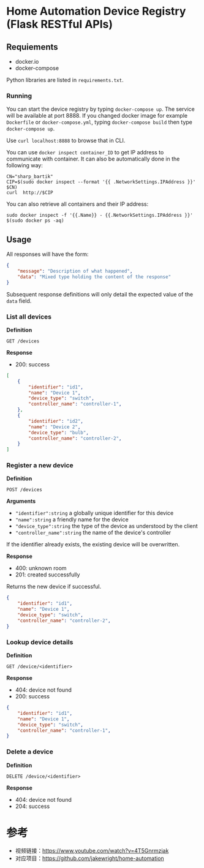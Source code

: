 # Home Automation Device Registry (Flask RESTful APIs)

## Requiements

- docker.io
- docker-compose

Python libraries are listed in `requirements.txt`.

### Running
You can start the device registry by typing `docker-compose up`. The service will be available at port 8888. If you changed docker image for example `Dockerfile` or `docker-compose.yml`, typing `docker-compose build` then type `docker-compose up`.

Use `curl localhost:8888` to browse that in CLI.

You can use `docker inspect container_ID` to get IP address to communicate with container. It can also be automatically done in the following way:
```
CN="sharp_bartik"
CIP=$(sudo docker inspect --format '{{ .NetworkSettings.IPAddress }}' $CN)
curl  http://$CIP
```
You can also retrieve all containers and their IP address:
```
sudo docker inspect -f '{{.Name}} - {{.NetworkSettings.IPAddress }}' $(sudo docker ps -aq)
```

## Usage
All responses will have the form:

```json
{
    "message": "Description of what happened",
    "data": "Mixed type holding the content of the response"
}
```

Subsequent response definitions will only detail the expected value of the `data` field.

### List all devices
**Definition**

`GET /devices`

**Response**

- 200: success

```json
[
    {
        "identifier": "id1",
        "name": "Device 1",
        "device_type": "switch",
        "controller_name": "controller-1",
    },
    {
        "identifier": "id2",
        "name": "Device 2",
        "device_type": "bulb",
        "controller_name": "controller-2",
    }
]
```

### Register a new device
**Definition**

`POST /devices`

**Arguments**

- `"identifier":string` a globally unique identifier for this device
- `"name":string` a friendly name for the device
- `"device_type":string` the type of the device as understood by the client
- `"controller_name":string` the name of the device's controller

If the identifier already exists, the existing device will be overwritten.

**Response**

- 400: unknown room
- 201: created successfully

Returns the new device if successful.

```json
{
    "identifier": "id1",
    "name": "Device 1",
    "device_type": "switch",
    "controller_name": "controller-2",
}
```

### Lookup device details
**Definition**

`GET /device/<identifier>`

**Response**

- 404: device not found
- 200: success

```json
{
    "identifier": "id1",
    "name": "Device 1",
    "device_type": "switch",
    "controller_name": "controller-1",
}
```

### Delete a device
**Definition**

`DELETE /device/<identifier>`

**Response**

- 404: device not found
- 204: success

# 参考
- 视频链接：https://www.youtube.com/watch?v=4T5Gnrmzjak
- 对应项目：https://github.com/jakewright/home-automation
